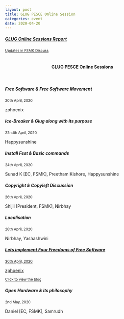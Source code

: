 ```yaml
---	
layout: post	
title: GLUG PESCE Online Session
categories: event	
date: 2020-04-20
---
```

<div class="list-group">
<a href="https://discuss.fsmk.org/t/glug-pesce-online-sessions/1441" rel="noopener noreferrer" class="list-group-item list-group-item-action flex-column align-items-start">
    <div class="d-flex w-100 justify-content-between">
      <h5 class="mb-1">GLUG Online Sessions Report</h5>
    </div>
    <small class="text-muted">Updates in FSMK Discuss</small>
 </a>
</div>
<br>
<center><h4> GLUG PESCE Online Sessions </h4></center>
<br>
<div class="list-group">
  <span rel="noopener noreferrer" class="list-group-item list-group-item-action flex-column align-items-start">
    <div class="d-flex w-100 justify-content-between">
      <h5 class="mb-1">Free Software & Free Software Movement</h5>
      <small class="text-muted">20th April, 2020</small>
    </div>
      <p class="mb-1">zphoenix</p>
    <small class="text-muted"></small>
  </span>
  <span rel="noopener noreferrer" class="list-group-item list-group-item-action flex-column align-items-start">
    <div class="d-flex w-100 justify-content-between">
      <h5 class="mb-1">Ice-Breaker & Glug along with its purpose</h5>
           <small class="text-muted">22ndth April, 2020</small>
    </div>
      <p class="mb-1">Happysunshine</p>
    <small class="text-muted"></small>
  </span>
  <span rel="noopener noreferrer" class="list-group-item list-group-item-action flex-column align-items-start">
    <div class="d-flex w-100 justify-content-between">
      <h5 class="mb-1">Install Fest & Basic commands</h5>
           <small class="text-muted">24th April, 2020</small>
    </div>
      <p class="mb-1">Sunad K [EC, FSMK], Preetham Kishore, Happysunshine</p>
    <small class="text-muted"></small>
  </span>
  <span rel="noopener noreferrer" class="list-group-item list-group-item-action flex-column align-items-start">
    <div class="d-flex w-100 justify-content-between">
      <h5 class="mb-1">Copyright & Copyleft Discussion</h5>
           <small class="text-muted">26th April, 2020</small>
    </div>
      <p class="mb-1">Shijil [President, FSMK], Nirbhay</p>
    <small class="text-muted"></small>
  </span>
  <span rel="noopener noreferrer" class="list-group-item list-group-item-action flex-column align-items-start">
    <div class="d-flex w-100 justify-content-between">
      <h5 class="mb-1">Localisation</h5>
      <small class="text-muted">28th April, 2020</small>
    </div>
    <p class="mb-1">Nirbhay, Yashashwini</p>
    <small class="text-muted"></small>
  </span>
   <a href="https://glugpesce.github.io/event/2020/04/30/understand-4freedoms-of-free-software.html" rel="noopener noreferrer" class="list-group-item list-group-item-action flex-column align-items-start">
    <div class="d-flex w-100 justify-content-between">
      <h5 class="mb-1">Lets implement Four Freedoms of Free Software</h5>
      <small class="text-muted">30th April, 2020</small>
    </div>
    <p class="mb-1">zphoenix</p>
    <small class="text-muted">Click to view the blog</small>
  </a>
    <span rel="noopener noreferrer" class="list-group-item list-group-item-action flex-column align-items-start">
    <div class="d-flex w-100 justify-content-between">
      <h5 class="mb-1">Open Hardware & its philosophy</h5>
      <small class="text-muted">2nd May, 2020</small>
    </div>
    <p class="mb-1">Daniel [EC, FSMK], Samrudh</p>
    <small class="text-muted"></small>
  </span>
    <!--</span>
    <span rel="noopener noreferrer" class="list-group-item list-group-item-action flex-column align-items-start">
    <div class="d-flex w-100 justify-content-between">
      <h5 class="mb-1">Open Hardware & its philosophy</h5>
      <small class="text-muted">2nd May, 2020</small>
    </div>
    <p class="mb-1">Daniel [EC, FSMK], Samrudh</p>
    <small class="text-muted"></small>
  </span>
    </span>
    <span rel="noopener noreferrer" class="list-group-item list-group-item-action flex-column align-items-start">
    <div class="d-flex w-100 justify-content-between">
      <h5 class="mb-1">Open Hardware & its philosophy</h5>
      <small class="text-muted">2nd May, 2020</small>
    </div>
    <p class="mb-1">Daniel [EC, FSMK], Samrudh</p>
    <small class="text-muted"></small>
  </span>-->
</div>
